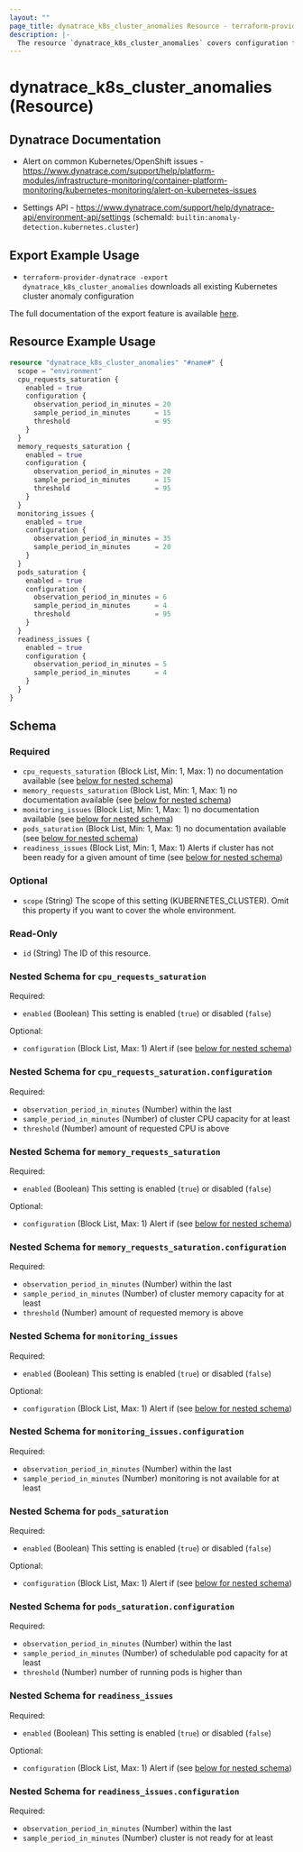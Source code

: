 ```yaml
---
layout: ""
page_title: dynatrace_k8s_cluster_anomalies Resource - terraform-provider-dynatrace"
description: |-
  The resource `dynatrace_k8s_cluster_anomalies` covers configuration for Kubernetes cluster anomalies
---
```


# dynatrace_k8s_cluster_anomalies (Resource)

## Dynatrace Documentation

- Alert on common Kubernetes/OpenShift issues - https://www.dynatrace.com/support/help/platform-modules/infrastructure-monitoring/container-platform-monitoring/kubernetes-monitoring/alert-on-kubernetes-issues

- Settings API - https://www.dynatrace.com/support/help/dynatrace-api/environment-api/settings (schemaId: `builtin:anomaly-detection.kubernetes.cluster`)

## Export Example Usage

- `terraform-provider-dynatrace -export dynatrace_k8s_cluster_anomalies` downloads all existing Kubernetes cluster anomaly configuration

The full documentation of the export feature is available [here](https://registry.terraform.io/providers/dynatrace-oss/dynatrace/latest/docs/guides/export-v2).

## Resource Example Usage

```terraform
resource "dynatrace_k8s_cluster_anomalies" "#name#" {
  scope = "environment"
  cpu_requests_saturation {
    enabled = true
    configuration {
      observation_period_in_minutes = 20
      sample_period_in_minutes      = 15
      threshold                     = 95
    }
  }
  memory_requests_saturation {
    enabled = true
    configuration {
      observation_period_in_minutes = 20
      sample_period_in_minutes      = 15
      threshold                     = 95
    }
  }
  monitoring_issues {
    enabled = true
    configuration {
      observation_period_in_minutes = 35
      sample_period_in_minutes      = 20
    }
  }
  pods_saturation {
    enabled = true
    configuration {
      observation_period_in_minutes = 6
      sample_period_in_minutes      = 4
      threshold                     = 95
    }
  }
  readiness_issues {
    enabled = true
    configuration {
      observation_period_in_minutes = 5
      sample_period_in_minutes      = 4
    }
  }
}
```

<!-- schema generated by tfplugindocs -->
## Schema

### Required

- `cpu_requests_saturation` (Block List, Min: 1, Max: 1) no documentation available (see [below for nested schema](#nestedblock--cpu_requests_saturation))
- `memory_requests_saturation` (Block List, Min: 1, Max: 1) no documentation available (see [below for nested schema](#nestedblock--memory_requests_saturation))
- `monitoring_issues` (Block List, Min: 1, Max: 1) no documentation available (see [below for nested schema](#nestedblock--monitoring_issues))
- `pods_saturation` (Block List, Min: 1, Max: 1) no documentation available (see [below for nested schema](#nestedblock--pods_saturation))
- `readiness_issues` (Block List, Min: 1, Max: 1) Alerts if cluster has not been ready for a given amount of time (see [below for nested schema](#nestedblock--readiness_issues))

### Optional

- `scope` (String) The scope of this setting (KUBERNETES_CLUSTER). Omit this property if you want to cover the whole environment.

### Read-Only

- `id` (String) The ID of this resource.

<a id="nestedblock--cpu_requests_saturation"></a>
### Nested Schema for `cpu_requests_saturation`

Required:

- `enabled` (Boolean) This setting is enabled (`true`) or disabled (`false`)

Optional:

- `configuration` (Block List, Max: 1) Alert if (see [below for nested schema](#nestedblock--cpu_requests_saturation--configuration))

<a id="nestedblock--cpu_requests_saturation--configuration"></a>
### Nested Schema for `cpu_requests_saturation.configuration`

Required:

- `observation_period_in_minutes` (Number) within the last
- `sample_period_in_minutes` (Number) of cluster CPU capacity for at least
- `threshold` (Number) amount of requested CPU is above



<a id="nestedblock--memory_requests_saturation"></a>
### Nested Schema for `memory_requests_saturation`

Required:

- `enabled` (Boolean) This setting is enabled (`true`) or disabled (`false`)

Optional:

- `configuration` (Block List, Max: 1) Alert if (see [below for nested schema](#nestedblock--memory_requests_saturation--configuration))

<a id="nestedblock--memory_requests_saturation--configuration"></a>
### Nested Schema for `memory_requests_saturation.configuration`

Required:

- `observation_period_in_minutes` (Number) within the last
- `sample_period_in_minutes` (Number) of cluster memory capacity for at least
- `threshold` (Number) amount of requested memory is above



<a id="nestedblock--monitoring_issues"></a>
### Nested Schema for `monitoring_issues`

Required:

- `enabled` (Boolean) This setting is enabled (`true`) or disabled (`false`)

Optional:

- `configuration` (Block List, Max: 1) Alert if (see [below for nested schema](#nestedblock--monitoring_issues--configuration))

<a id="nestedblock--monitoring_issues--configuration"></a>
### Nested Schema for `monitoring_issues.configuration`

Required:

- `observation_period_in_minutes` (Number) within the last
- `sample_period_in_minutes` (Number) monitoring is not available for at least



<a id="nestedblock--pods_saturation"></a>
### Nested Schema for `pods_saturation`

Required:

- `enabled` (Boolean) This setting is enabled (`true`) or disabled (`false`)

Optional:

- `configuration` (Block List, Max: 1) Alert if (see [below for nested schema](#nestedblock--pods_saturation--configuration))

<a id="nestedblock--pods_saturation--configuration"></a>
### Nested Schema for `pods_saturation.configuration`

Required:

- `observation_period_in_minutes` (Number) within the last
- `sample_period_in_minutes` (Number) of schedulable pod capacity for at least
- `threshold` (Number) number of running pods is higher than



<a id="nestedblock--readiness_issues"></a>
### Nested Schema for `readiness_issues`

Required:

- `enabled` (Boolean) This setting is enabled (`true`) or disabled (`false`)

Optional:

- `configuration` (Block List, Max: 1) Alert if (see [below for nested schema](#nestedblock--readiness_issues--configuration))

<a id="nestedblock--readiness_issues--configuration"></a>
### Nested Schema for `readiness_issues.configuration`

Required:

- `observation_period_in_minutes` (Number) within the last
- `sample_period_in_minutes` (Number) cluster is not ready for at least
 